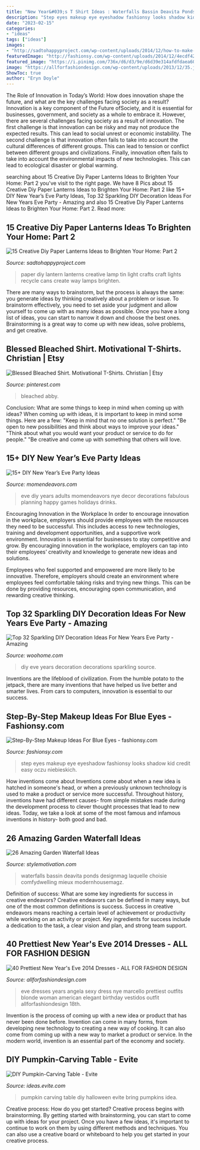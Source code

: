 ```yaml
---
title: "New Year&#039;s T Shirt Ideas : Waterfalls Bassin Deavita Ponds Designmag Laquelle Choisie Comfydwelling Mieux Modernhousemagz"
description: "Step eyes makeup eye eyeshadow fashionsy looks shadow kid credit easy oczu niebieskich"
date: "2023-02-15"
categories:
- "ideas"
tags: ["ideas"]
images:
- "http://sadtohappyproject.com/wp-content/uploads/2014/12/how-to-make-paper-lanterns2.jpg"
featuredImage: "http://fashionsy.com/wp-content/uploads/2014/12/4ecdf42ac814179d33b1441373eb2f9b-630x849.jpg"
featured_image: "https://i.pinimg.com/736x/d6/d3/9e/d6d39e314afdfdaea6002f614c17e186.jpg"
image: "https://allforfashiondesign.com/wp-content/uploads/2013/12/35.jpg"
ShowToc: true
author: "Eryn Doyle"
---
```



The Role of Innovation in Today’s World: How does innovation shape the future, and what are the key challenges facing society as a result?
Innovation is a key component of the Future ofSociety, and it is essential for businesses, government, and society as a whole to embrace it. However, there are several challenges facing society as a result of innovation. The first challenge is that innovation can be risky and may not produce the expected results. This can lead to social unrest or economic instability. The second challenge is that innovation often fails to take into account the cultural differences of different groups. This can lead to tension or conflict between different groups and civilizations. Finally, innovation often fails to take into account the environmental impacts of new technologies. This can lead to ecological disaster or global warming.

	

		
searching about 15 Creative Diy Paper Lanterns Ideas to Brighten Your Home: Part 2 you've visit to the right page. We have 8 Pics about 15 Creative Diy Paper Lanterns Ideas to Brighten Your Home: Part 2 like 15+ DIY New Year’s Eve Party Ideas, Top 32 Sparkling DIY Decoration Ideas For New Years Eve Party - Amazing and also 15 Creative Diy Paper Lanterns Ideas to Brighten Your Home: Part 2. Read more:
		
    
## 15 Creative Diy Paper Lanterns Ideas To Brighten Your Home: Part 2

<img loading=lazy src="http://sadtohappyproject.com/wp-content/uploads/2014/12/how-to-make-paper-lanterns2.jpg" onerror="this.onerror=null;this.src='https://tse2.mm.bing.net/th?id=OIP.0A3cydwM52-tC6sXzn2p7QHaJ4&amp;pid=15.1';" alt="15 Creative Diy Paper Lanterns Ideas to Brighten Your Home: Part 2">

_Source: sadtohappyproject.com_

>paper diy lantern lanterns creative lamp tin light crafts craft lights recycle cans create way lamps brighten. 

	

There are many ways to brainstorm, but the process is always the same: you generate ideas by thinking creatively about a problem or issue. To brainstorm effectively, you need to set aside your judgment and allow yourself to come up with as many ideas as possible. Once you have a long list of ideas, you can start to narrow it down and choose the best ones. Brainstorming is a great way to come up with new ideas, solve problems, and get creative.

    
## Blessed Bleached Shirt. Motivational T-Shirts. Christian | Etsy

<img loading=lazy src="https://i.pinimg.com/736x/d6/d3/9e/d6d39e314afdfdaea6002f614c17e186.jpg" onerror="this.onerror=null;this.src='https://tse1.mm.bing.net/th?id=OIP.qVMXCjl2uh-mZnrYNoG8UAHaJ4&amp;pid=15.1';" alt="Blessed Bleached Shirt. Motivational T-Shirts. Christian | Etsy">

_Source: pinterest.com_

>bleached abby. 

	

Conclusion: What are some things to keep in mind when coming up with ideas?
When coming up with ideas, it is important to keep in mind some things. Here are a few:
"Keep in mind that no one solution is perfect."
"Be open to new possibilities and think about ways to improve your ideas."
"Think about what you would want your product or service to do for people."
"Be creative and come up with something that others will love.

    
## 15+ DIY New Year’s Eve Party Ideas

<img loading=lazy src="http://www.momendeavors.com/wp-content/uploads/2015/12/New-Years-Eve-Party-Ideas-512x1024.jpg" onerror="this.onerror=null;this.src='https://tse1.mm.bing.net/th?id=OIP.AfW4drAOSZs55sn0GZUvkgHaO0&amp;pid=15.1';" alt="15+ DIY New Year’s Eve Party Ideas">

_Source: momendeavors.com_

>eve diy years adults momendeavors nye decor decorations fabulous planning happy games holidays drinks. 

	

Encouraging Innovation in the Workplace
In order to encourage innovation in the workplace, employers should provide employees with the resources they need to be successful. This includes access to new technologies, training and development opportunities, and a supportive work environment.
Innovation is essential for businesses to stay competitive and grow. By encouraging innovation in the workplace, employers can tap into their employees’ creativity and knowledge to generate new ideas and solutions.

Employees who feel supported and empowered are more likely to be innovative. Therefore, employers should create an environment where employees feel comfortable taking risks and trying new things. This can be done by providing resources, encouraging open communication, and rewarding creative thinking.

    
## Top 32 Sparkling DIY Decoration Ideas For New Years Eve Party - Amazing

<img loading=lazy src="https://www.woohome.com/wp-content/uploads/2013/12/diy-new-year-eve-decorations-20.jpg" onerror="this.onerror=null;this.src='https://tse3.mm.bing.net/th?id=OIP.o9Nc2ChZElrNrT0siW87FQHaLE&amp;pid=15.1';" alt="Top 32 Sparkling DIY Decoration Ideas For New Years Eve Party - Amazing">

_Source: woohome.com_

>diy eve years decoration decorations sparkling source. 

	

Inventions are the lifeblood of civilization. From the humble potato to the jetpack, there are many inventions that have helped us live better and smarter lives. From cars to computers, innovation is essential to our success.

    
## Step-By-Step Makeup Ideas For Blue Eyes - Fashionsy.com

<img loading=lazy src="http://fashionsy.com/wp-content/uploads/2014/12/4ecdf42ac814179d33b1441373eb2f9b-630x849.jpg" onerror="this.onerror=null;this.src='https://tse1.mm.bing.net/th?id=OIP.Tyc86xTOfm4SBYx0J7M9CgHaJ-&amp;pid=15.1';" alt="Step-By-Step Makeup Ideas For Blue Eyes - fashionsy.com">

_Source: fashionsy.com_

>step eyes makeup eye eyeshadow fashionsy looks shadow kid credit easy oczu niebieskich. 

	

How inventions come about
Inventions come about when a new idea is hatched in someone's head, or when a previously unknown technology is used to make a product or service more successful. Throughout history, inventions have had different causes- from simple mistakes made during the development process to clever thought processes that lead to new ideas. Today, we take a look at some of the most famous and infamous inventions in history- both good and bad.

    
## 26 Amazing Garden Waterfall Ideas

<img loading=lazy src="https://www.stylemotivation.com/wp-content/uploads/2013/09/garden-waterfalls-21.jpg" onerror="this.onerror=null;this.src='https://tse2.mm.bing.net/th?id=OIP._tFnfR8eaGilirdbarmGqgHaKQ&amp;pid=15.1';" alt="26 Amazing Garden Waterfall Ideas">

_Source: stylemotivation.com_

>waterfalls bassin deavita ponds designmag laquelle choisie comfydwelling mieux modernhousemagz. 

	

Definition of success: What are some key ingredients for success in creative endeavors?
Creative endeavors can be defined in many ways, but one of the most common definitions is success. Success in creative endeavors means reaching a certain level of achievement or productivity while working on an activity or project. Key ingredients for success include a dedication to the task, a clear vision and plan, and strong team support.

    
## 40 Prettiest New Year&#039;s Eve 2014 Dresses - ALL FOR FASHION DESIGN

<img loading=lazy src="https://allforfashiondesign.com/wp-content/uploads/2013/12/35.jpg" onerror="this.onerror=null;this.src='https://tse2.mm.bing.net/th?id=OIP.G2cKYJ6cmOgtMQUzgu2FYQHaLD&amp;pid=15.1';" alt="40 Prettiest New Year&#039;s Eve 2014 Dresses - ALL FOR FASHION DESIGN">

_Source: allforfashiondesign.com_

>eve dresses years angela sexy dress nye marcello prettiest outfits blonde woman american elegant birthday vestidos outfit allforfashiondesign 18th. 

	

Invention is the process of coming up with a new idea or product that has never been done before. Invention can come in many forms, from developing new technology to creating a new way of cooking. It can also come from coming up with a new way to market a product or service. In the modern world, invention is an essential part of the economy and society.

    
## DIY Pumpkin-Carving Table - Evite

<img loading=lazy src="http://ideas.evite.com/media/slider-halloween-diy-pumpkin-carving-table-ahp.jpg" onerror="this.onerror=null;this.src='https://tse1.mm.bing.net/th?id=OIP.6nNTZ38OIYjG-wQBxAbSmAHaE8&amp;pid=15.1';" alt="DIY Pumpkin-Carving Table - Evite">

_Source: ideas.evite.com_

>pumpkin carving table diy halloween evite bring pumpkins idea. 

	

Creative process: How do you get started?
Creative process begins with brainstorming. By getting started with brainstorming, you can start to come up with ideas for your project. Once you have a few ideas, it's important to continue to work on them by using different methods and techniques. You can also use a creative board or whiteboard to help you get started in your creative process.

